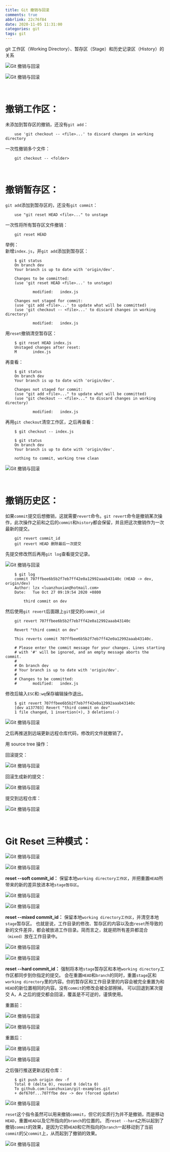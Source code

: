 ```yaml
---
title: Git 撤销与回滚
comments: true
abbrlink: 22c76f84
date: 2020-11-05 11:31:00
categories: git
tags: git
---
```



git 工作区（Working Directory）、暂存区（Stage）和历史记录区（History）的关系

![Git 撤销与回滚](/images/git-reset-revert/1.jpg)  

![Git 撤销与回滚](/images/git-reset-revert/2.png)  

<br>

# 撤销工作区：

未添加到暂存区的撤销，还没有`git add`：
````
    use 'git checkout -- <file>...' to discard changes in working directory
````

一次性撤销多个文件：
````
    git checkout -- <folder>
````

<br>

# 撤销暂存区：

`git add`添加到暂存区的，还没有`git commit`： 
````
    use "git reset HEAD <file>..." to unstage
````

一次性将所有暂存区文件撤销：
````
    git reset HEAD
````

举例：  
新增`index.js`，并`git add`添加到暂存区：
```
    $ git status
    On branch dev
    Your branch is up to date with 'origin/dev'.

    Changes to be committed:
    (use 'git reset HEAD <file>...' to unstage)

            modified:   index.js

    Changes not staged for commit:
    (use 'git add <file>...' to update what will be committed)
    (use 'git checkout -- <file>...' to discard changes in working directory)

            modified:   index.js
```

用`reset`撤销清空暂存区：
```
    $ git reset HEAD index.js
    Unstaged changes after reset:
    M       index.js
```

再查看：
```
    $ git status
    On branch dev
    Your branch is up to date with 'origin/dev'.

    Changes not staged for commit:
    (use "git add <file>..." to update what will be committed)
    (use "git checkout -- <file>..." to discard changes in working directory)

            modified:   index.js
```

再用`git checkout`清空工作区，之后再查看：
```
    $ git checkout -- index.js

    $ git status
    On branch dev
    Your branch is up to date with 'origin/dev'.

    nothing to commit, working tree clean
```

![Git 撤销与回滚](/images/git-reset-revert/3.png)  

<br>

# 撤销历史区：

如果`commit`提交后想撤销，这就需要`revert`命令。`git revert`命令是撤销某次操作，此次操作之前和之后的`commit`和`history`都会保留，并且把这次撤销作为一次最新的提交。
```
    git revert commit_id
    git revert HEAD 删除最后一次提交
```

先提交修改然后再用`git log`查看提交记录。

![Git 撤销与回滚](/images/git-reset-revert/4.png)  

```
    $ git log
    commit 707ffbee6b5b2f7eb7ff42e0a12992aaab43140c (HEAD -> dev, origin/dev)
    Author: lzx <luanzhuxian@hotmail.com>
    Date:   Tue Oct 27 09:19:54 2020 +0800

        third commit on dev
```

然后使用`git revert`后面跟上`git`提交的`commit_id`
```
    git revert 707ffbee6b5b2f7eb7ff42e0a12992aaab43140c

    Revert "third commit on dev"

    This reverts commit 707ffbee6b5b2f7eb7ff42e0a12992aaab43140c.

    # Please enter the commit message for your changes. Lines starting
    # with '#' will be ignored, and an empty message aborts the commit.
    #
    # On branch dev
    # Your branch is up to date with 'origin/dev'.
    #
    # Changes to be committed:
    #       modified:   index.js
```
修改后输入`ESC`和`:wq`保存编辑操作退出。
```
    $ git revert 707ffbee6b5b2f7eb7ff42e0a12992aaab43140c
    [dev a137703] Revert "third commit on dev"
    1 file changed, 1 insertion(+), 3 deletions(-)
```

![Git 撤销与回滚](/images/git-reset-revert/5.png)  

之后再推送到远端更新远程仓库代码，修改的文件就撤销了。  

用 source tree 操作：

回滚提交：

![Git 撤销与回滚](/images/git-reset-revert/6.png)  

回滚生成新的提交：

![Git 撤销与回滚](/images/git-reset-revert/7.png)  

提交到远程仓库：

![Git 撤销与回滚](/images/git-reset-revert/8.png)  

<br>

# Git Reset 三种模式：

![Git 撤销与回滚](/images/git-reset-revert/9.png)  

![Git 撤销与回滚](/images/git-reset-revert/10.png)  

**reset --soft commit_id：**
保留本地`working directory工作区`，并把重置`HEAD`所带来的新的差异放进本地`stage暂存区`。

![Git 撤销与回滚](/images/git-reset-revert/11.png)  

![Git 撤销与回滚](/images/git-reset-revert/12.png)  

**reset --mixed commit_id：**
保留本地`working directory工作区`，并清空本地`stage`暂存区。
也就是说，工作目录的修改、暂存区的内容以及由`reset`所导致的新的文件差异，都会被放进工作目录。简而言之，就是把所有差异都混合`（mixed）`放在工作目录中。

![Git 撤销与回滚](/images/git-reset-revert/13.png)  

![Git 撤销与回滚](/images/git-reset-revert/14.png)  

**reset --hard  commit_id：**
强制将本地`stage`暂存区和本地`working directory`工作区都同步到你指定的提交。
会在重置`HEAD`和`branch`的同时，重置`stage`区和`working directory`里的内容。你的暂存区和工作目录里的内容会被完全重置为和`HEAD`的新位置相同的内容。没有`commit`的修改会被全部擦掉。
可以回退到某次提交 A，A 之后的提交都会回滚，覆盖是不可逆的，谨慎使用。

重置前：

![Git 撤销与回滚](/images/git-reset-revert/15.png)  

![Git 撤销与回滚](/images/git-reset-revert/16.png)  

重置后：

![Git 撤销与回滚](/images/git-reset-revert/17.png)  

![Git 撤销与回滚](/images/git-reset-revert/18.png)  

之后强行推送更新远程仓库：
```
    $ git push origin dev -f
    Total 0 (delta 0), reused 0 (delta 0)
    To github.com:luanzhuxian/git-examples.git
    + def670f...707ffbe dev -> dev (forced update)
```

![Git 撤销与回滚](/images/git-reset-revert/19.png)  

`reset`这个指令虽然可以用来撤销`commit`，但它的实质行为并不是撤销，而是移动`HEAD`，重置`HEAD`以及它所指向的`branch`的位置的。
而`reset --hard`之所以起到了撤销`commit`的效果，是因为它把`HEAD`和它所指向的`branch`一起移动到了当前`commit`的父`commit`上，从而起到了撤销的效果。  

![Git 撤销与回滚](/images/git-reset-revert/20.webp)  

